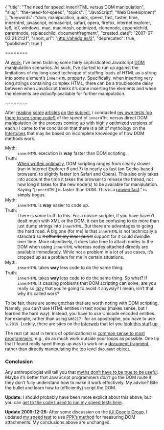 {
  "title": "The need for speed: innerHTML versus DOM manipulation",
  "slug": "the-need-for-speed",
  "topics": [
    "JavaScript",
    "Web Development"
  ],
  "keywords": "dom, manipulation, quick, speed, fast, faster, time, innerhtml, javascript, ecmascript, safari, opera, firefox, internet explorer, ie6, ie7, windows, mac, macintosh, optimized, clonenode, appendchild, parentnode, replacechild, documentfragment",
  "created_date": "2007-07-03 21:21:21",
  "short_url": "http://ahedg.es/2",
  "deprecated": true,
  "published": true
}

========

At [work](https://web.archive.org/web/20071012165406/http://vianet.travel/), I’ve been tackling some fairly sophisticated JavaScript [DOM](http://en.wikipedia.org/wiki/Document_object_model) manipulation scenarios. As such, I’ve started to run up against the limitations of my long-used technique of stuffing loads of HTML as a string into some element’s `innerHTML` property. Specifically, when inserting very long strings containing complex HTML, there can be a troublesome delay between when JavaScript _thinks_ it’s done inserting the elements and when the elements are _actually_ available for further manipulation.

========

After [reading](http://www.developer-x.com/content/innerhtml/dom_vs_innerHTML_perf_test.html) [some](http://www.mredkj.com/tutorials/tablebasics3.html) [articles](http://www.quirksmode.org/dom/innerhtml.html) [on](http://www.developer-x.com/content/innerhtml/) [the](http://slayeroffice.com/articles/innerHTML_alternatives/) [subject](http://slayeroffice.com/articles/DOM/), I conducted <a title="Click here to test the two techniques for yourself and to see code samples of each" href="http://andrew.hedges.name/experiments/innerhtml/">my own tests (go there to see some code!)</a> of the speed of `innerHTML` versus direct DOM manipulation (in the process coming up with highly optimized versions of each.) I came to the conclusion that there is a bit of mythology on the [Intertubes](http://www.urbandictionary.com/define.php?term=intertubes) that may be based on incomplete knowledge of how DOM methods work.

<dl>
    <dt>Myth:</dt>
    <dd><code>innerHTML</code> execution is <strong>way</strong> faster than DOM scripting.</dd>
    <dt>Truth:</dt>
    <dd><a title="Click here to test the two techniques for yourself and to see code samples of each" href="http://andrew.hedges.name/experiments/innerhtml/">When written optimally</a>, DOM scripting ranges from clearly slower (run in Internet Explorer 6 and 7) to nearly as fast (on Gecko-based browsers) to slightly faster (on Safari and Opera). This also only takes into account the time it takes the browser to release the thread, not how long it takes for the new node(s) to be available for manipulation. Saying “[<code>innerHTML</code>] is faster than DOM. This is a <a href="http://blogger-hacked.blogspot.com/2007/01/to-innerhtml-or-not-to-innerhtml.html">proven fact</a>.” is simply bogus.</dd>
    <dt>Myth:</dt><dd><code>innerHTML</code> is <strong>way</strong> easier to code up.</dd>
    <dt>Truth:</dt><dd>There is <em>some</em> truth to this. For a novice scripter, if you have haven’t dealt much with XML or the DOM, it can be confusing to do more than just dump strings into <code>innerHTML</code>. But there are advantages to going the hard road. A big one (for me) is that <code>innerHTML</code> is not technically a standard so <strike>it offends my inner purist</strike> support for it could dwindle over time. More objectively, it does take time to attach nodes to the DOM when using <code>innerHTML</code> whereas nodes attached directly are available immediately. While not a problem in a lot of use cases, it’s cropped up as a problem for me in certain situations.</dd>
    <dt>Myth:</dt><dd><code>innerHTML</code> takes <strong>way</strong> less code to do the same thing.</dd>
    <dt>Truth:</dt><dd class="last"><code>innerHTML</code> takes <strong>way</strong> less code to do the same thing. So what? If <code>innerHTML</code> is causing problems that DOM scripting can solve, are you really so <a href="http://undefined.com/ia/2006/10/24/the-fourteen-types-of-programmers-type-4-lazy-ones/">lazy</a> that you’re going to avoid it anyway? I mean, isn’t that why it’s called work?</dd>
</dl>

To be fair, there are some gotchas that are worth noting with DOM scripting. Namely, you can’t use HTML entities in text nodes (makes sense, but I learned the hard way). Instead, you have to use Unicode encoded entities. For example, rather than using `&#8217;` for an apostrophe, you have to use `\u2019`. Luckily, there are sites on the [Interweb](http://www.urbandictionary.com/define.php?term=interweb) that let you [look this stuff up](http://slayeroffice.com/tools/unicode_lookup/).

The rest (at least in terms of optimizations) is [common sense to most programmers](http://www.peachpit.com/articles/article.asp?p=31567&seqNum=6&rl=1), e.g., do as much work outside your loops as possible. One tip that I found really sped things up was to work on a [document fragment](http://www.devguru.com/technologies/xmldom/quickref/obj_documentFragment.html), rather than directly manipulating the top level `document` object.

### Conclusion

Any anthropologist will tell you that [myths don’t have to be true to be useful](http://www.anthroblog.tadmcilwraith.com/2006/05/25/does-truth-matter-in-stories/). Maybe it’s better that JavaScript programmers _don’t_ go the DOM route if they don’t fully understand how to make it work effectively. My advice? Bite the bullet and learn how to (efficiently) script the DOM.

**Update:** I should probably have been more explicit about this above, but you can [get to the code I used to run my speed tests here](http://andrew.hedges.name/experiments/innerhtml/).

**Update 2009-12-25:** After some discussion on the [iUI Google Group](http://groups.google.com/group/iphonewebdev/browse_thread/thread/98fde2079026678d), I updated [my speed test](http://andrew.hedges.name/e/innerhtml/) to use [PPK’s method](http://www.quirksmode.org/blog/archives/2009/08/when_to_read_ou.html) for measuring DOM attachments. My conclusions above are unchanged.
